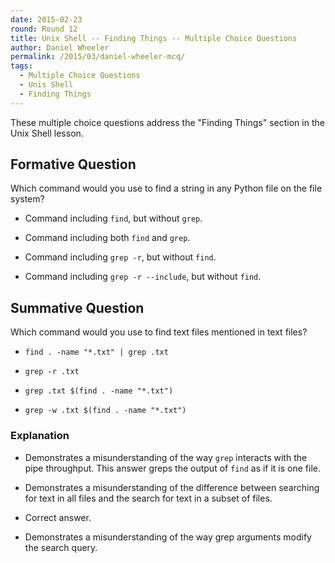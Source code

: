 ```yaml
---
date: 2015-02-23
round: Round 12
title: Unix Shell -- Finding Things -- Multiple Choice Questions
author: Daniel Wheeler
permalink: /2015/03/daniel-wheeler-mcq/
tags:
  - Multiple Choice Questions
  - Unis Shell
  - Finding Things
---
```


These multiple choice questions address the "Finding Things" section
in the Unix Shell lesson.

## Formative Question

Which command would you use to find a string in any Python file on the
file system?

 - Command including `find`, but without `grep`.

 - Command including both `find` and `grep`.

 - Command including `grep -r`, but without `find`.

 - Command including `grep -r --include`, but without `find`.

## Summative Question

Which command would you use to find text files mentioned in text files?

 - `find . -name "*.txt" | grep .txt`

 - `grep -r .txt`

 - `grep .txt $(find . -name "*.txt")`

 - `grep -w .txt $(find . -name "*.txt")`

### Explanation

 - Demonstrates a misunderstanding of the way `grep` interacts with
   the pipe throughput. This answer greps the output of `find` as if
   it is one file.

 - Demonstrates a misunderstanding of the difference between searching
   for text in all files and the search for text in a subset of files.

 - Correct answer.

 - Demonstrates a misunderstanding of the way grep arguments modify
   the search query.


